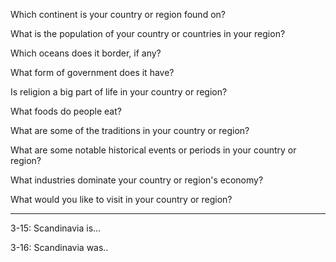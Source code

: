 Which continent is your country or region found on?

What is the population of your country or countries in your region?

Which oceans does it border, if any?

What form of government does it have?

Is religion a big part of life in your country or region?

What foods do people eat?

What are some of the traditions in your country or region?

What are some notable historical events or periods in your country or region?

What industries dominate your country or region's economy?

What would you like to visit in your country or region?

***

3-15: Scandinavia is...

3-16: Scandinavia was..
